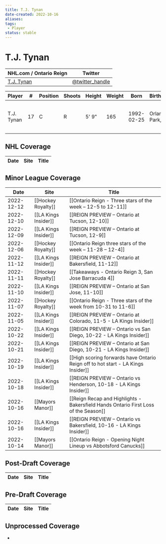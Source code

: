 ```yaml
---
title: T.J. Tynan
date-created: 2022-10-16
aliases: 
tags:
 - Player
status: stable
---
```


# T.J. Tynan

NHL.com / Ontario Reign | Twitter
-|-
[T.J. Tynan]() | [@twitter_handle](https://twitter.com/)

Player | \# | Position | Shoots | Height | Weight | Born | Birthplace | Draft 
-|-|-|-|-|-|-|-|-
T.J. Tynan | 17 | C | R | 5' 9" | 165 | 1992-02-25 | Orland Park, IL | CBJ 3rd RD, 2011 (66th)



## NHL  Coverage
Date | Site |  Title
---|---|---



## Minor League Coverage
| Date       | Site                 | Title                                                                               |
| ---------- | -------------------- | ----------------------------------------------------------------------------------- |
| 2022-12-12 | [[Hockey Royalty]]   | [[Ontario Reign - Three stars of the week – 12-5 to 12-11]]                         |
| 2022-12-10 | [[LA Kings Insider]] | [[REIGN PREVIEW – Ontario at Tucson, 12-10]]                                        |
| 2022-12-09 | [[LA Kings Insider]] | [[REIGN PREVIEW – Ontario at Tucson, 12-9]]                                         |
| 2022-12-06 | [[Hockey Royalty]]   | [[Ontario Reign three stars of the week – 11-28 – 12-4]]                            |
| 2022-11-12 | [[LA Kings Insider]] | [[REIGN PREVIEW – Ontario at Bakersfield, 11-12]]                                   |
| 2022-11-11 | [[Hockey Royalty]]   | [[Takeaways - Ontario Reign 3, San Jose Barracuda 4]]                               |
| 2022-11-10 | [[LA Kings Insider]] | [[REIGN PREVIEW – Ontario at San Jose, 11-10]]                                      |
| 2022-11-07 | [[Hockey Royalty]]   | [[Ontario Reign - Three stars of the week from 10-31 to 11-6]]                      |
| 2022-11-05 | [[LA Kings Insider]] | [[REIGN PREVIEW – Ontario at Colorado, 11-5 - LA Kings Insider]]                    |
| 2022-10-22 | [[LA Kings Insider]] | [[REIGN PREVIEW – Ontario vs San Diego, 10-22 - LA Kings Insider]]                  |
| 2022-10-21 | [[LA Kings Insider]] | [[REIGN PREVIEW – Ontario at San Diego, 10-21 - LA Kings Insider]]                  |
| 2022-10-19 | [[LA Kings Insider]] | [[High scoring forwards have Ontario Reign off to hot start - LA Kings Insider]]    |
| 2022-10-18 | [[LA Kings Insider]] | [[REIGN PREVIEW – Ontario vs Henderson, 10-18 - LA Kings Insider]]                  |
| 2022-10-16 | [[Mayors Manor]]     | [[Reign Recap and Highlights - Bakersfield Hands Ontario First Loss of the Season]] |
| 2022-10-16 | [[LA Kings Insider]] | [[REIGN PREVIEW – Ontario vs Bakersfield, 10-16 - LA Kings Insider]]                |
| 2022-10-14 | [[Mayors Manor]]     | [[Ontario Reign - Opening Night Lineup vs Abbotsford Canucks]]                      |



## Post-Draft Coverage
Date | Site |  Title
---|---|---



## Pre-Draft Coverage
Date | Site |  Title
---|---|---


## Unprocessed Coverage
- 

